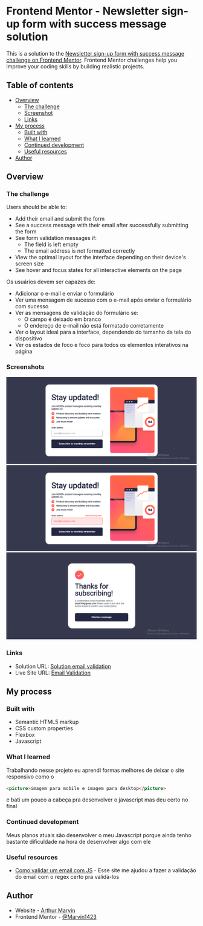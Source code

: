 # Frontend Mentor - Newsletter sign-up form with success message solution

This is a solution to the [Newsletter sign-up form with success message challenge on Frontend Mentor](https://www.frontendmentor.io/challenges/newsletter-signup-form-with-success-message-3FC1AZbNrv). Frontend Mentor challenges help you improve your coding skills by building realistic projects. 

## Table of contents

- [Overview](#overview)
  - [The challenge](#the-challenge)
  - [Screenshot](#screenshot)
  - [Links](#links)
- [My process](#my-process)
  - [Built with](#built-with)
  - [What I learned](#what-i-learned)
  - [Continued development](#continued-development)
  - [Useful resources](#useful-resources)
- [Author](#author)

## Overview

### The challenge

Users should be able to:

- Add their email and submit the form
- See a success message with their email after successfully submitting the form
- See form validation messages if:
  - The field is left empty
  - The email address is not formatted correctly
- View the optimal layout for the interface depending on their device's screen size
- See hover and focus states for all interactive elements on the page

Os usuários devem ser capazes de:

- Adicionar o e-mail e enviar o formulário
- Ver uma mensagem de sucesso com o e-mail após enviar o formulário com sucesso
- Ver as mensagens de validação do formulário se:
  - O campo é deixado em branco
  - O endereço de e-mail não está formatado corretamente
- Ver o layout ideal para a interface, dependendo do tamanho da tela do dispositivo
- Ver os estados de foco e foco para todos os elementos interativos na página

### Screenshots

![](./src/images/Design-final.png)
![](./src/images/Design-invalid.png)
![](./src/images/Design-subscribed.png)

### Links

- Solution URL: [Solution email validation](https://your-solution-url.com)
- Live Site URL: [Email Validation](https://marvin1423.github.io/form-validation/)

## My process

### Built with

- Semantic HTML5 markup
- CSS custom properties
- Flexbox
- Javascript

### What I learned

Trabalhando nesse projeto eu aprendi formas melhores de deixar o site responsivo como o 
```html
<picture>imagem para mobile e imagem para desktop</picture>
```
e bati um pouco a cabeça pra desenvolver o javascript mas deu certo no final

### Continued development

Meus planos atuais são desenvolver o meu Javascript porque ainda tenho bastante dificuldade na hora de desenvolver algo com ele

### Useful resources

- [Como validar um email com JS](https://horadecodar.com.br/como-validar-email-com-javascript/) - Esse site me ajudou a fazer a validação do email com o regex certo pra validá-los

## Author

- Website - [Arthur Marvin](https://github.com/Marvin1423)
- Frontend Mentor - [@Marvin1423](https://www.frontendmentor.io/profile/Marvin1423)
